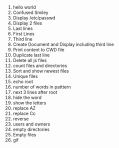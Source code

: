 1. hello world
2. Confused Smiley
3. Display /etc/passwd
4. Display 2 files
5. Last lines
6. First Lines
7. Third line
8. Create Document and Display including third line
9. Print content to CWD file
10. Duplicate last line
11. Delete all js files
12. count files and directories
13. Sort and show newest files
14. Unique files
15. echo root
16. number of words in patttern
17. next 3 lines after root
18. hide the word
19. show the letters
20. replace AZ
21. replace Cc
22. reverse
23. users and owners
23. empty directories
24. Empty files
24. gif
